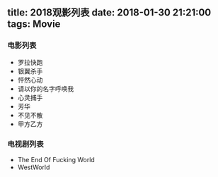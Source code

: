 title: 2018观影列表
date: 2018-01-30 21:21:00
tags: Movie
---

### 电影列表
* 罗拉快跑
* 银翼杀手
* 怦然心动
* 请以你的名字呼唤我
* 心灵捕手
* 芳华
* 不见不散
* 甲方乙方


### 电视剧列表
* The End Of Fucking World
* WestWorld
